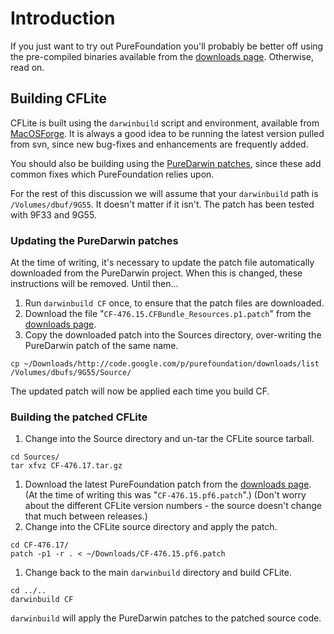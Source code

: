 # Introduction #

If you just want to try out PureFoundation you'll probably be better off using the pre-compiled binaries available from the [downloads page](http://code.google.com/p/purefoundation/downloads/list). Otherwise, read on.

## Building CFLite ##

CFLite is built using the `darwinbuild` script and environment, available from [MacOSForge](http://darwinbuild.macosforge.org/). It is always a good idea to be running the latest version pulled from svn, since new bug-fixes and enhancements are frequently added.

You should also be building using the [PureDarwin patches](http://www.puredarwin.org/developers/darwinbuild/patchfiles), since these add common fixes which PureFoundation relies upon.

For the rest of this discussion we will assume that your `darwinbuild` path is `/Volumes/dbuf/9G55`. It doesn't matter if it isn't. The patch has been tested with 9F33 and 9G55.

### Updating the PureDarwin patches ###

At the time of writing, it's necessary to update the patch file automatically downloaded from the PureDarwin project. When this is changed, these instructions will be removed. Until then...

  1. Run `darwinbuild CF` once, to ensure that the patch files are downloaded.
  1. Download the file "`CF-476.15.CFBundle_Resources.p1.patch`" from the [downloads page](http://code.google.com/p/purefoundation/downloads/list).
  1. Copy the downloaded patch into the Sources directory, over-writing the PureDarwin patch of the same name.
```
cp ~/Downloads/http://code.google.com/p/purefoundation/downloads/list /Volumes/dbufs/9G55/Source/
```

The updated patch will now be applied each time you build CF.

### Building the patched CFLite ###

  1. Change into the Source directory and un-tar the CFLite source tarball.
```
cd Sources/
tar xfvz CF-476.17.tar.gz
```
  1. Download the latest PureFoundation patch from the [downloads page](http://code.google.com/p/purefoundation/downloads/list). (At the time of writing this was "`CF-476.15.pf6.patch`".) (Don't worry about the different CFLite version numbers - the source doesn't change that much between releases.)
  1. Change into the CFLite source directory and apply the patch.
```
cd CF-476.17/
patch -p1 -r . < ~/Downloads/CF-476.15.pf6.patch
```
  1. Change back to the main `darwinbuild` directory and build CFLite.
```
cd ../..
darwinbuild CF
```

`darwinbuild` will apply the PureDarwin patches to the patched source code.